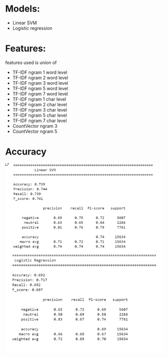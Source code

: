 # Models: 

- Linear SVM
- Logistic regression

# Features:
features used is union of 
- TF-IDF ngram 1 word level
- TF-IDF ngram 2 word level
- TF-IDF ngram 3 word level
- TF-IDF ngram 5 word level
- TF-IDF ngram 7 word level
- TF-IDF ngram 1 char level
- TF-IDF ngram 2 char level
- TF-IDF ngram 3 char level
- TF-IDF ngram 5 char level
- TF-IDF ngram 7 char level
- CountVector ngram 3
- CountVector ngram 5

# Accuracy
![Alt text](images/SVM_results.png?raw=true "SVM")
![Alt text](images/LR_results.png?raw=true "LR")

